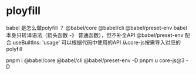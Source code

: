 # ployfill

 babel 是怎么做polyfill ？ 
  @babel/core @babel/cli @babel/preset-env
  babel 本身只转译语法（箭头函数 -》 普通函数），但不补全API
  @babel/preset-env 配合 useBuiltIns: 'usage' 可以根据代码中使用的API 从core-js按需导入对应的polyfill

  pnpm i @babel/core @babel/cli @babel/preset-env -D
  pnpm u core-js@3 -D